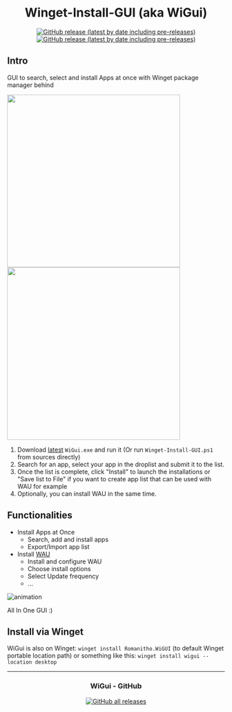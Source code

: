 <div align="center">

# Winget-Install-GUI (aka WiGui)
[![GitHub release (latest by date including pre-releases)](https://img.shields.io/github/v/release/Romanitho/Winget-Install-GUI?label=Latest%20version&style=flat-square)](https://github.com/Romanitho/Winget-Install-GUI/releases)
[![GitHub release (latest by date including pre-releases)](https://img.shields.io/github/downloads-pre/Romanitho/Winget-Install-GUI/latest/total?label=Downloads&style=flat-square)](https://github.com/Romanitho/Winget-Install-GUI/releases)

</div>

## Intro

GUI to search, select and install Apps at once with Winget package manager behind

<img src="https://user-images.githubusercontent.com/96626929/236701989-cdadcfae-00b1-4a18-984d-c73d355c404a.png" width="400"> <img src="https://user-images.githubusercontent.com/96626929/236701991-8a3bf2a3-efb7-4ac6-8688-fb4550cbef8f.png" width="400">

1. Download [latest](https://github.com/Romanitho/Winget-Install-GUI/releases/) `WiGui.exe` and run it (Or run `Winget-Install-GUI.ps1` from sources directly)
3. Search for an app, select your app in the droplist and submit it to the list.
4. Once the list is complete, click "Install" to launch the installations or "Save list to File" if you want to create app list that can be used with WAU for example
5. Optionally, you can install WAU in the same time.

## Functionalities

- Install Apps at Once
  - Search, add and install apps
  - Export/Import app list
- Install [WAU](https://github.com/Romanitho/Winget-AutoUpdate)
  - Install and configure WAU
  - Choose install options
  - Select Update frequency
  - ...

![animation](https://user-images.githubusercontent.com/96626929/168034491-4dfe7ccd-55d7-4082-8bd7-e8b3d56d34f8.gif)


All In One GUI :)

## Install via Winget

WiGui is also on Winget:
`winget install Romanitho.WiGUI` (to default Winget portable location path)
or something like this:
`winget install wigui --location desktop`

<div align="center">

---

### WiGui - GitHub

[![GitHub all releases](https://img.shields.io/github/downloads/Romanitho/Winget-Install-GUI/total?label=Total%20WiGui%20downloads&style=flat-square)](https://somsubhra.github.io/github-release-stats/?username=Romanitho&repository=Winget-Install-GUI&page=1&per_page=1000)

</div>
